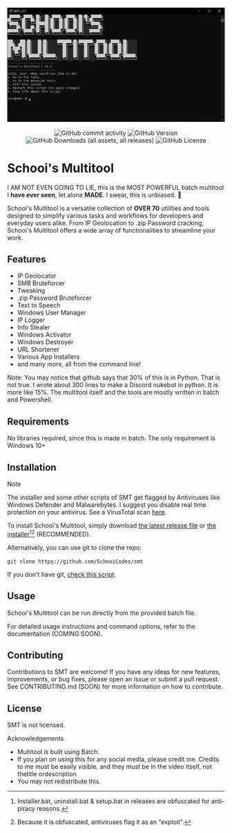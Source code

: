 <p align="center"><img src="https://github.com/SchooiCodes/file_hosting/blob/main/SMT_v2.1_734x384.png"></p>

<p align="center">
    <img src="https://img.shields.io/github/commit-activity/w/SchooiCodes/smt" alt="GitHub commit activity">
    <img src="https://img.shields.io/github/v/tag/SchooiCodes/smt" alt="GitHub Version">
    <img src="https://img.shields.io/github/downloads/SchooiCodes/smt/total" alt="GitHub Downloads (all assets, all releases)">
    <img src="https://img.shields.io/github/license/SchooiCodes/smt" alt="GitHub License">
</p>

# Schooi's Multitool

I AM NOT EVEN GOING TO LIE, this is the MOST POWERFUL batch multitool I **have ever seen**, let alone **MADE**. I swear, this is unbiased. 👀

Schooi's Multitool is a versatile collection of **OVER 70** utilities and tools designed to simplify various tasks and workflows for developers and everyday users alike. From IP Geolocation to .zip Password cracking, Schooi's Multitool offers a wide array of functionalities to streamline your work.

Features
-

- IP Geolocator
- SMB Bruteforcer
- Tweaking
- .zip Password Bruteforcer
- Text to Speech
- Windows User Manager
- IP Logger
- Info Stealer
- Windows Activator
- Windows Destroyer
- URL Shortener
- Various App Installers
- and many more, all from the command line!

Note: You may notice that github says that 30% of this is in Python. That is not true. I wrote about 300 lines to make a Discord nukebot in python. It is more like 15%. The multitool itself and the tools are mostly written in batch and Powershell.

Requirements
-

No libraries required, since this is made in batch. The only requirement is Windows 10+

Installation
-
> [!NOTE]
> The installer and some other scripts of SMT get flagged by Antiviruses like Windows Defender and Malwarebytes. I suggest you disable real time protection on your antivirus.
> See a VirusTotal scan [here](https://www.virustotal.com/gui/file/d914d16a3d1b97e0ab84d20e5f53b9b1b0540e87cb31ec92947f4eae97e4eb58/detection).

To install Schooi's Multitool, simply download [the latest release file](https://github.com/SchooiCodes/smt/releases) or [the installer](https://github.com/SchooiCodes/smt/tree/main/Installer.bat)[^1][^2] (RECOMMENDED).

Alternatively, you can use git to clone the repo:

```git clone https://github.com/SchooiCodes/smt```

If you don't have git, [check this script](https://github.com/SchooiCodes/smt/blob/main/Files/git.bat).

[^1]: Installer.bat, uninstall.bat & setup.bat in releases are obfuscated for anti-piracy reasons.
[^2]: Because it is obfuscated, antiviruses flag it as an "exploit".

Usage
-

Schooi's Multitool can be run directly from the provided batch file.

For detailed usage instructions and command options, refer to the documentation (COMING SOON).

Contributing
-

Contributions to SMT are welcome! If you have any ideas for new features, improvements, or bug fixes, please open an issue or submit a pull request. See CONTRIBUTING.md (SOON) for more information on how to contribute.

License
-

SMT is not licensed.

Acknowledgements

- Multitool is built using Batch.
- If you plan on using this for any social media, please credit me. Credits to me must be easily visible, and they must be in the video itself, not thetitle ordescription
- You may not redistribute this.
